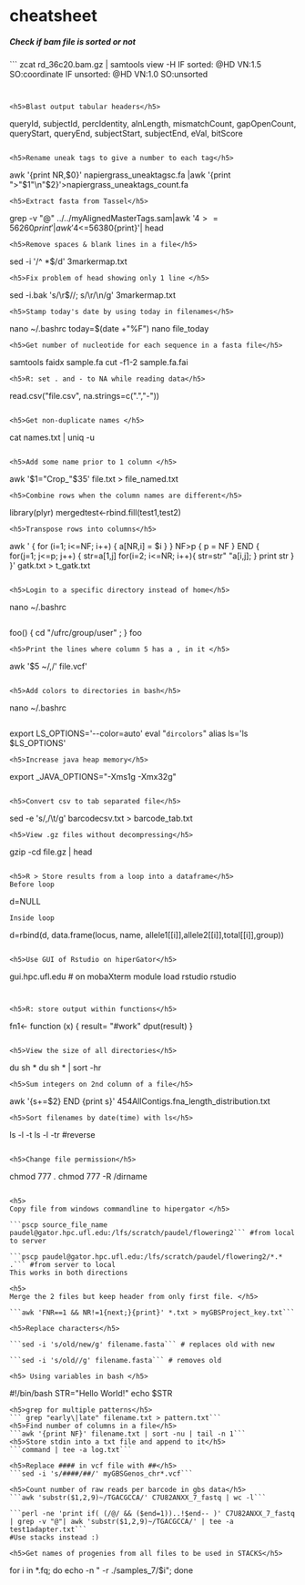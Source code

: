 # cheatsheet

<h5>Check if bam file is sorted or not</h5>
```
zcat rd_36c20.bam.gz | samtools view -H
IF sorted: @HD     VN:1.5  SO:coordinate
IF unsorted: @HD    VN:1.0    SO:unsorted

```


<h5>Blast output tabular headers</h5>
```
queryId, subjectId, percIdentity, alnLength, mismatchCount, gapOpenCount, queryStart, queryEnd, subjectStart, subjectEnd, eVal, bitScore
```

<h5>Rename uneak tags to give a number to each tag</h5>
```
 awk '{print NR,$0}' napiergrass_uneaktagsc.fa |awk '{print ">"$1"\n"$2}'>napiergrass_uneaktags_count.fa
 ```
<h5>Extract fasta from Tassel</h5>
```
grep -v "@" ../../myAlignedMasterTags.sam|awk '$4>=56260{print}'| awk '$4<=56380{print}'| head
```
<h5>Remove spaces & blank lines in a file</h5>
```
sed -i '/^ *$/d' 3markermap.txt
```
<h5>Fix problem of head showing only 1 line </h5>
```
sed -i.bak 's/\r$//; s/\r/\n/g' 3markermap.txt
```
<h5>Stamp today's date by using today in filenames</h5>
```
nano ~/.bashrc
today=$(date +"%F")
nano file_today
```
<h5>Get number of nucleotide for each sequence in a fasta file</h5>
```
samtools faidx sample.fa
cut -f1-2 sample.fa.fai
```
<h5>R: set . and - to NA while reading data</h5>
```
read.csv("file.csv", na.strings=c(".","-"))
```

<h5>Get non-duplicate names </h5>
```
cat names.txt | uniq -u 
```

<h5>Add some name prior to 1 column </h5>
```
awk '$1="Crop_"$35' file.txt > file_named.txt
```
<h5>Combine rows when the column names are different</h5>
```
library(plyr)
mergedtest<-rbind.fill(test1,test2)
```
<h5>Transpose rows into columns</h5>
```
awk '
{ 
    for (i=1; i<=NF; i++)  {
        a[NR,i] = $i
    }
}
NF>p { p = NF }
END {    
    for(j=1; j<=p; j++) {
        str=a[1,j]
        for(i=2; i<=NR; i++){
            str=str" "a[i,j];
        }
        print str
    }
}' gatk.txt > t_gatk.txt
```

<h5>Login to a specific directory instead of home</h5>
```
nano ~/.bashrc
```
```
foo() { cd "/ufrc/group/user" ; }
foo
```
<h5>Print the lines where column 5 has a , in it </h5>
```
awk '$5 ~/,/' file.vcf'
```

<h5>Add colors to directories in bash</h5>
```
nano ~/.bashrc
```
````
export LS_OPTIONS='--color=auto'
eval "`dircolors`"
alias ls='ls $LS_OPTIONS'

```
<h5>Increase java heap memory</h5>
```
export _JAVA_OPTIONS="-Xms1g -Xmx32g"
```

<h5>Convert csv to tab separated file</h5>
```
sed -e 's/,/\t/g' barcodecsv.txt > barcode_tab.txt
```
<h5>View .gz files without decompressing</h5>
```
gzip -cd file.gz | head
```

<h5>R > Store results from a loop into a dataframe</h5>
Before loop
```
d=NULL
```
Inside loop
```
d=rbind(d, data.frame(locus, name, allele1[[i]],allele2[[i]],total[[i]],group))
```

<h5>Use GUI of Rstudio on hiperGator</h5>
```
gui.hpc.ufl.edu # on mobaXterm
module load rstudio
rstudio
```


<h5>R: store output within functions</h5>

```
fn1<- function (x) { 
  result= "#work"
  dput(result)
}
```

<h5>View the size of all directories</h5>
```
du sh *
du sh * | sort -hr
```
<h5>Sum integers on 2nd column of a file</h5>
```
awk '{s+=$2} END {print s}' 454AllContigs.fna_length_distribution.txt
```
<h5>Sort filenames by date(time) with ls</h5>

```
ls -l -t
ls -l -tr #reverse
```

<h5>Change file permission</h5>

```
chmod 777 *.*
chmod 777 -R /dirname
```

<h5>
Copy file from windows commandline to hipergator </h5>

```pscp source_file_name paudel@gator.hpc.ufl.edu:/lfs/scratch/paudel/flowering2``` #from local to server

```pscp paudel@gator.hpc.ufl.edu:/lfs/scratch/paudel/flowering2/*.* .``` #from server to local
This works in both directions

<h5>
Merge the 2 files but keep header from only first file. </h5>

```awk 'FNR==1 && NR!=1{next;}{print}' *.txt > myGBSProject_key.txt```

<h5>Replace characters</h5>

```sed -i 's/old/new/g' filename.fasta``` # replaces old with new

```sed -i 's/old//g' filename.fasta``` # removes old

<h5> Using variables in bash </h5>
```
#!/bin/bash
STR="Hello World!"
echo $STR 
```
<h5>grep for multiple patterns</h5>
``` grep "early\|late" filename.txt > pattern.txt```
<h5>Find number of columns in a file</h5>
```awk '{print NF}' filename.txt | sort -nu | tail -n 1```
<h5>Store stdin into a txt file and append to it</h5>
```command | tee -a log.txt```

<h5>Replace #### in vcf file with ##</h5>
```sed -i 's/####/##/' myGBSGenos_chr*.vcf```

<h5>Count number of raw reads per barcode in gbs data</h5>
```awk 'substr($1,2,9)~/TGACGCCA/' C7U82ANXX_7_fastq | wc -l```

```perl -ne 'print if( (/@/ && ($end=1))..!$end-- )' C7U82ANXX_7_fastq | grep -v "@"| awk 'substr($1,2,9)~/TGACGCCA/' | tee -a test1adapter.txt```
#Use stacks instead :)

<h5>Get names of progenies from all files to be used in STACKS</h5>
```
for i in *.fq; do echo -n " -r ./samples_7/$i"; done
```
